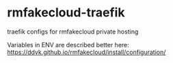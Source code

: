 # rmfakecloud-traefik
traefik configs for rmfakecloud private hosting

Variables in ENV are described better here: https://ddvk.github.io/rmfakecloud/install/configuration/

